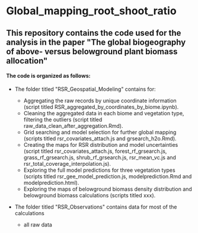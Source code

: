 # Global_mapping_root_shoot_ratio

## This repository contains the code used for the analysis in the paper "The global biogeography of above- versus belowground plant biomass allocation"

#### The code is organized as follows:

- The folder titled "RSR_Geospatial_Modeling" contains for:
  - Aggregating the raw records by unique coordinate information (script titled RSR_aggregated_by_coordinates_by_biome.ipynb).
  - Cleaning the aggregated data in each biome and vegetation type, filtering the outliers (script titled raw_data_clean_after_aggregation.Rmd).
  - Grid searching and model selection for further global mapping (scripts titled rsr_covariates_attach.js and grsearch_h2o.Rmd).
  - Creating the maps for RSR distribution and model uncertainties (script titled rsr_covariates_attach.js, forest_rf_grsearch.js, grass_rf_grsearch.js, shrub_rf_grsearch.js, rsr_mean_vc.js and rsr_total_coverage_interpolation.js).
  - Exploring the full model predictions for three vegetation types (scripts titled rsr_gee_model_prediction.js, modelprediction.Rmd and modelprediction.html).
  - Exploring the maps of belowground biomass density distribution and belowground biomass calculations (scripts titled xxx).

- The folder titled "RSR_Observations" contains data for most of the calculations
  - all raw data
